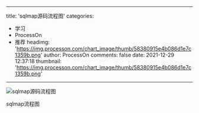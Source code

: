 
---
title: 'sqlmap源码流程图'
categories: 
 - 学习
 - ProcessOn
 - 推荐
headimg: 'https://img.processon.com/chart_image/thumb/58380915e4b086d1e7c1359b.png'
author: ProcessOn
comments: false
date: 2021-12-29 12:37:18
thumbnail: 'https://img.processon.com/chart_image/thumb/58380915e4b086d1e7c1359b.png'
---

<div>   
<img class="thumb" alt="sqlmap源码流程图" src="https://img.processon.com/chart_image/thumb/58380915e4b086d1e7c1359b.png" referrerpolicy="no-referrer">
<p>sqlmap流程图</p>  
</div>
            